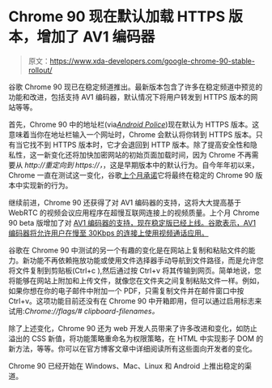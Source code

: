 # Chrome 90 现在默认加载 HTTPS 版本，增加了 AV1 编码器

> 原文：<https://www.xda-developers.com/google-chrome-90-stable-rollout/>

谷歌 Chrome 90 现已在稳定频道推出。最新版本包含了许多在稳定频道中预览的功能和改进，包括支持 AV1 编码器，默认情况下将用户转发到 HTTPS 版本的网站等等。

首先，Chrome 90 中的地址栏(via[*Android Police*](https://www.androidpolice.com/2021/04/14/chrome-90/))现在默认为 HTTPS 版本。这意味着当你在地址栏输入一个网址时，Chrome 会默认将你转到 HTTPS 版本。只有当它找不到 HTTPS 版本时，它才会退回到 HTTP 版本。除了提高安全性和隐私性，这一新变化还将加快加密网站的初始页面加载时间，因为 Chrome 不再需要从 *http://重定向到 https://，*，这是早期版本中的默认行为。自今年年初以来，Chrome 一直在测试这一变化，谷歌[上个月承诺](https://www.xda-developers.com/google-chrome-default-https-version-90/)它将最终在稳定的 Chrome 90 版本中实现新的行为。

继续前进，Chrome 90 还获得了对 AV1 编码器的支持，这将大大提高基于 WebRTC 的视频会议应用程序在超慢互联网连接上的视频质量。上个月 Chrome 90 beta 版增加了对 [AV1 编码器的支持，现在稳定版已经上线。谷歌表示，AV1 编码器将允许用户在慢至 30Kbps 的连接上使用视频通话应用。](https://www.xda-developers.com/google-chrome-desktop-shipping-av1-encoder-improve-video-conferencing/)

谷歌在 Chrome 90 中测试的另一个有趣的变化是在网站上复制和粘贴文件的能力。新功能不再依赖拖放功能或使用文件选择器手动导航到文件路径，而是允许您将文件复制到剪贴板(Ctrl+c ),然后通过按 Ctrl+v 将其传输到网页。简单地说，您将能够在网站上附加和上传文件，就像您在文件夹之间复制粘贴文件一样。例如，如果你想在你的电子邮件中附加一个 PDF，只需复制文件并在邮件窗口中按 Ctrl+v。这项功能目前还没有在 Chrome 90 中开箱即用，但可以通过启用标志来试用:*Chrome://flags/# clipboard-filenames。*

除了上述变化，Chrome 90 还为 web 开发人员带来了许多改进和变化，如防止溢出的 CSS 新值，将功能策略重命名为权限策略，在 HTML 中实现影子 DOM 的新方法，等等。你可以在官方博客文章中详细阅读所有这些面向开发者的变化。

Chrome 90 已经开始在 Windows、Mac、Linux 和 Android 上推出稳定的渠道。